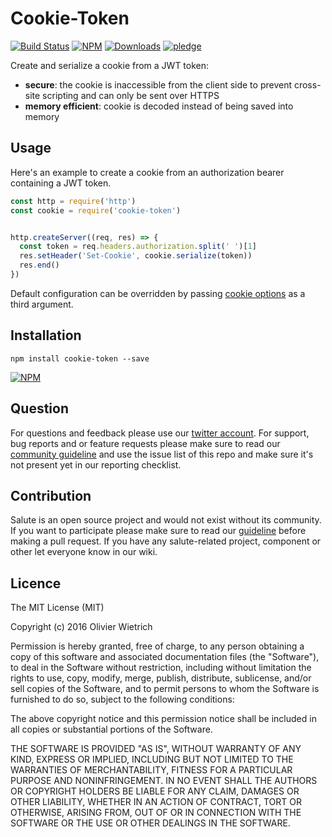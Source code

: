 # Cookie-Token

[![Build Status](https://travis-ci.org/bredele/cookie-token.svg?branch=master)](https://travis-ci.org/bredele/cookie-token)
[![NPM](https://img.shields.io/npm/v/cookie-token.svg?style=flat-square)](https://www.npmjs.com/package/cookie-token)
[![Downloads](https://img.shields.io/npm/dm/cookie-token.svg?style=flat-square)](http://npm-stat.com/charts.html?package=cookie-token)
[![pledge](https://bredele.github.io/contributing-guide/community-pledge.svg)](https://github.com/bredele/contributing-guide/blob/master/community.md)

Create and serialize a cookie from a JWT token:
  - **secure**: the cookie is inaccessible from the client side to prevent cross-site scripting and can only be sent over HTTPS
  - **memory efficient**: cookie is decoded instead of being saved into memory

## Usage

Here's an example to create a cookie from an authorization bearer containing a JWT token.

```js
const http = require('http')
const cookie = require('cookie-token')


http.createServer((req, res) => {
  const token = req.headers.authorization.split(' ')[1]
  res.setHeader('Set-Cookie', cookie.serialize(token))
  res.end()
})
```

Default configuration can be overridden by passing [cookie options](https://github.com/jshttp/cookie) as a third argument.

## Installation

```shell
npm install cookie-token --save
```

[![NPM](https://nodei.co/npm/cookie-token.png)](https://nodei.co/npm/cookie-token/)


## Question

For questions and feedback please use our [twitter account](https://twitter.com/bredeleca). For support, bug reports and or feature requests please make sure to read our
<a href="https://github.com/bredele/contributing-guide/blob/master/community.md" target="_blank">community guideline</a> and use the issue list of this repo and make sure it's not present yet in our reporting checklist.

## Contribution

Salute is an open source project and would not exist without its community. If you want to participate please make sure to read our <a href="https://github.com/bredele/contributing-guide/blob/master/community.md" target="_blank">guideline</a> before making a pull request. If you have any salute-related project, component or other let everyone know in our wiki.


## Licence

The MIT License (MIT)

Copyright (c) 2016 Olivier Wietrich

Permission is hereby granted, free of charge, to any person obtaining a copy
of this software and associated documentation files (the "Software"), to deal
in the Software without restriction, including without limitation the rights
to use, copy, modify, merge, publish, distribute, sublicense, and/or sell
copies of the Software, and to permit persons to whom the Software is
furnished to do so, subject to the following conditions:

The above copyright notice and this permission notice shall be included in all
copies or substantial portions of the Software.

THE SOFTWARE IS PROVIDED "AS IS", WITHOUT WARRANTY OF ANY KIND, EXPRESS OR
IMPLIED, INCLUDING BUT NOT LIMITED TO THE WARRANTIES OF MERCHANTABILITY,
FITNESS FOR A PARTICULAR PURPOSE AND NONINFRINGEMENT. IN NO EVENT SHALL THE
AUTHORS OR COPYRIGHT HOLDERS BE LIABLE FOR ANY CLAIM, DAMAGES OR OTHER
LIABILITY, WHETHER IN AN ACTION OF CONTRACT, TORT OR OTHERWISE, ARISING FROM,
OUT OF OR IN CONNECTION WITH THE SOFTWARE OR THE USE OR OTHER DEALINGS IN THE
SOFTWARE.
